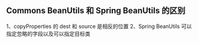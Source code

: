

## Commons BeanUtils 和 Spring BeanUtils 的区别

1、copyProperties 的 dest 和 source 是相反的位置
2、Spring BeanUtils 可以指定忽略的字段以及可以指定目标类